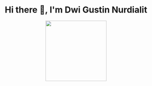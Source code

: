 ### 
<h1 align="center">Hi there 👋, I'm Dwi Gustin Nurdialit</h1>
<p align="center">
  <img width="200" src="https://giffiles.alphacoders.com/297/2970.gif">
</p>


<!--
**dwiknrd/dwiknrd** is a ✨ _special_ ✨ repository because its `README.md` (this file) appears on your GitHub profile.

Here are some ideas to get you started:

- 🔭 I’m currently working on ...
- 🌱 I’m currently learning ...
- 👯 I’m looking to collaborate on ...
- 🤔 I’m looking for help with ...
- 💬 Ask me about ...
- 📫 How to reach me: ...
- 😄 Pronouns: ...
- ⚡ Fun fact: ...
-->
